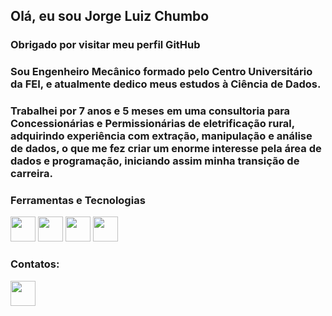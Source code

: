 ## Olá, eu sou Jorge Luiz Chumbo

### Obrigado por visitar meu perfil GitHub

### Sou Engenheiro Mecânico formado pelo Centro Universitário da FEI, e atualmente dedico meus estudos à Ciência de Dados.

### Trabalhei por 7 anos e 5 meses em uma consultoria para Concessionárias e Permissionárias de eletrificação rural, adquirindo experiência com extração, manipulação e análise de dados, o que me fez criar um enorme interesse pela área de dados e programação, iniciando assim minha transição de carreira.

### Ferramentas e Tecnologias

<img src="https://cdn.jsdelivr.net/gh/devicons/devicon/icons/python/python-original.svg" width="40" height="40"/> <img src="https://cdn.jsdelivr.net/gh/devicons/devicon/icons/anaconda/anaconda-original.svg" width="40" height="40"/> <img src="https://cdn.jsdelivr.net/gh/devicons/devicon/icons/pycharm/pycharm-original.svg" width="40" height="40"/> <img src="https://cdn.jsdelivr.net/gh/devicons/devicon/icons/jupyter/jupyter-original-wordmark.svg" width="40" height="40"/>

### Contatos:
<div>
<a href="https://www.linkedin.com/in/jorgeluizchumbo/" target="_blank"><img src="https://cdn.jsdelivr.net/gh/devicons/devicon/icons/linkedin/linkedin-original.svg" width="40" height="40" /></a>
</div>
